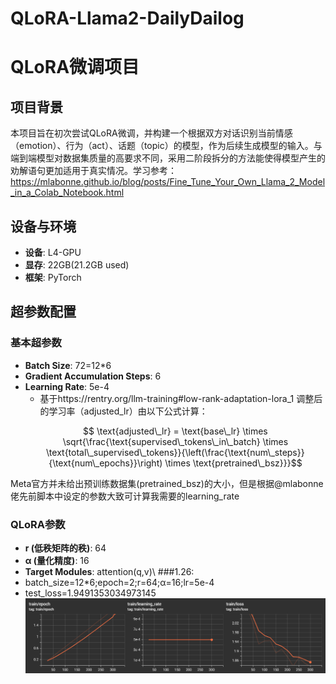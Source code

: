 # QLoRA-Llama2-DailyDailog
# QLoRA微调项目

## 项目背景
本项目旨在初次尝试QLoRA微调，并构建一个根据双方对话识别当前情感（emotion）、行为（act）、话题（topic）的模型，作为后续生成模型的输入。与端到端模型对数据集质量的高要求不同，采用二阶段拆分的方法能使得模型产生的劝解语句更加适用于真实情况。学习参考：https://mlabonne.github.io/blog/posts/Fine_Tune_Your_Own_Llama_2_Model_in_a_Colab_Notebook.html


## 设备与环境
- **设备**: L4-GPU  
- **显存**: 22GB(21.2GB used)  
- **框架**: PyTorch

## 超参数配置

### 基本超参数
- **Batch Size**: 72=12*6
- **Gradient Accumulation Steps**: 6
- **Learning Rate**:  5e-4
  - 基于https://rentry.org/llm-training#low-rank-adaptation-lora_1  调整后的学习率（adjusted_lr）由以下公式计算：  
  ```math
    \text{adjusted\_lr} = \text{base\_lr} \times \sqrt{\frac{\text{supervised\_tokens\_in\_batch} \times \text{total\_supervised\_tokens}}{\left(\frac{\text{num\_steps}}{\text{num\_epochs}}\right) \times \text{pretrained\_bsz}}}
  ```
Meta官方并未给出预训练数据集(pretrained\_bsz)的大小，但是根据@mlabonne佬先前脚本中设定的参数大致可计算我需要的learning_rate
### QLoRA参数
- **r (低秩矩阵的秩)**: 64
- **α (量化精度)**: 16
- **Target Modules**: attention(q,v)\\
###1.26:
- batch_size=12*6;epoch=2;r=64;α=16;lr=5e-4
- test_loss=1.9491353034973145
![Image](https://github.com/nicanwjdiwiad/QLoRA-Llama2-DailyDailog/blob/main/f66.png)
